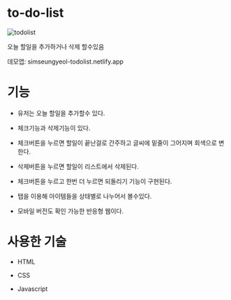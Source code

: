 # to-do-list
![todolist](https://user-images.githubusercontent.com/129400944/232776128-8698adf3-2232-4e37-8cde-87271229e286.png)

오늘 할일을 추가하거나 삭제 할수있음

데모앱: [<a>simseungyeol-todolist.netlify.app</a>](https://simseungyeol-todolist.netlify.app/)

<h1>기능</h1>

* 유저는 오늘 할일을 추가할수 있다.
 
* 체크기능과 삭제기능이 있다.
 
* 체크버튼을 누르면 할일이 끝난걸로 간주하고 글씨에 밑줄이 그어지며 회색으로 변한다.
 
* 삭제버튼을 누르면 할일이 리스트에서 삭제된다.
 
* 체크버튼을 누르고 한번 더 누르면 되돌리기 기능이 구현된다.
 
* 탭을 이용해 아이템들을 상태별로 나누어서 볼수있다.
 
* 모바일 버전도 확인 가능한 반응형 웹이다.


<h1>사용한 기술</h1>

* HTML

* CSS

* Javascript
